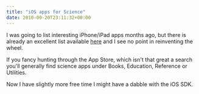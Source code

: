```yaml
---
title: "iOS apps for Science"
date: 2010-09-20T23:11:32+00:00
---
```


I was going to list interesting iPhone/iPad apps months ago, but there
is already an excellent list
available [here](http://www.macinchem.org/mobilescience/) and
I see no point in reinventing the wheel.  
  
If you fancy hunting through the App Store, which isn't that great a
search you'll generally find science apps under Books, Education,
Reference or Utilities.  
  
Now I have slightly more free time I might have a dabble with the iOS
SDK.